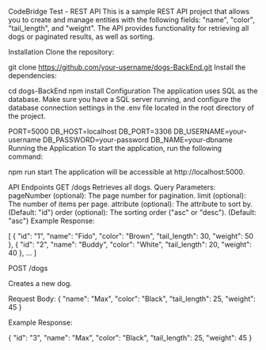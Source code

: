 CodeBridge Test - REST API
This is a sample REST API project that allows you to create and manage entities with the following fields: "name", "color", "tail_length", and "weight". The API provides functionality for retrieving all dogs or paginated results, as well as sorting.

Installation
Clone the repository:

git clone https://github.com/your-username/dogs-BackEnd.git
Install the dependencies:

cd dogs-BackEnd
npm install
Configuration
The application uses SQL as the database. Make sure you have a SQL server running, and configure the database connection settings in the .env file located in the root directory of the project.

PORT=5000
DB_HOST=localhost
DB_PORT=3306
DB_USERNAME=your-username
DB_PASSWORD=your-password
DB_NAME=your-dbname
Running the Application
To start the application, run the following command:

npm run start
The application will be accessible at http://localhost:5000.

API Endpoints
GET /dogs
Retrieves all dogs.
Query Parameters:
pageNumber (optional): The page number for pagination.
limit (optional): The number of items per page.
attribute (optional): The attribute to sort by. (Default: "id")
order (optional): The sorting order ("asc" or "desc"). (Default: "asc")
Example Response:

[
{
"id": "1",
"name": "Fido",
"color": "Brown",
"tail_length": 30,
"weight": 50
},
{
"id": "2",
"name": "Buddy",
"color": "White",
"tail_length": 20,
"weight": 40
},
...
]

POST /dogs

Creates a new dog.

Request Body:
{
"name": "Max",
"color": "Black",
"tail_length": 25,
"weight": 45
}

Example Response:

{
"id": "3",
"name": "Max",
"color": "Black",
"tail_length": 25,
"weight": 45
}
